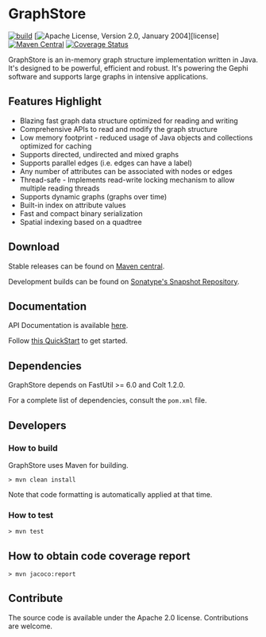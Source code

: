 # GraphStore

[![build](https://github.com/gephi/graphstore/actions/workflows/ci.yml/badge.svg)](https://github.com/gephi/graphstore/actions/workflows/ci.yml)
[![Apache License, Version 2.0, January 2004](https://img.shields.io/github/license/apache/maven.svg?label=License)][license]
[![Maven Central](https://img.shields.io/maven-central/v/org.gephi/graphstore.svg?label=Maven%20Central)](https://search.maven.org/artifact/org.gephi/graphstore)
[![Coverage Status](https://coveralls.io/repos/gephi/graphstore/badge.svg?branch=master&service=github)](https://coveralls.io/github/gephi/graphstore?branch=master)

GraphStore is an in-memory graph structure implementation written in Java. It's designed to be powerful, efficient and robust. It's powering the Gephi software and supports large graphs in intensive applications.

## Features Highlight

* Blazing fast graph data structure optimized for reading and writing
* Comprehensive APIs to read and modify the graph structure
* Low memory footprint - reduced usage of Java objects and collections optimized for caching
* Supports directed, undirected and mixed graphs
* Supports parallel edges (i.e. edges can have a label)
* Any number of attributes can be associated with nodes or edges
* Thread-safe - Implements read-write locking mechanism to allow multiple reading threads
* Supports dynamic graphs (graphs over time)
* Built-in index on attribute values
* Fast and compact binary serialization
* Spatial indexing based on a quadtree

## Download

Stable releases can be found on [Maven central](http://search.maven.org/#search%7Cgav%7C1%7Cg%3A%22org.gephi%22%20AND%20a%3A%22graphstore%22).

Development builds can be found on [Sonatype's Snapshot Repository](https://oss.sonatype.org/content/repositories/snapshots/org/gephi/graphstore/).

## Documentation

API Documentation is available [here](https://www.javadoc.io/doc/org.gephi/graphstore/latest/index.html).

Follow [this QuickStart](https://github.com/gephi/graphstore/wiki/Quick-Start) to get started.

## Dependencies

GraphStore depends on FastUtil >= 6.0 and Colt 1.2.0.

For a complete list of dependencies, consult the `pom.xml` file.

## Developers

### How to build

GraphStore uses Maven for building. 

	> mvn clean install

Note that code formatting is automatically applied at that time.
		
### How to test

	> mvn test

## How to obtain code coverage report

	> mvn jacoco:report

## Contribute

The source code is available under the Apache 2.0 license. Contributions are welcome.
